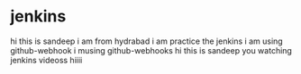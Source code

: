 # jenkins
hi this is sandeep i am from hydrabad
i am practice the jenkins 
i am using github-webhook
i musing github-webhooks
hi this is sandeep you watching jenkins videoss
hiiii
